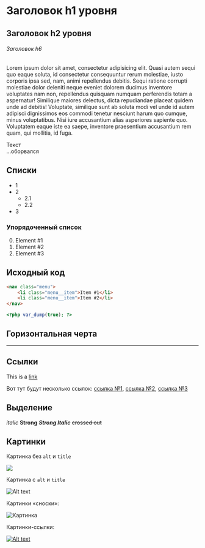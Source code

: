 # Заголовок h1 уровня #
## Заголовок h2 уровня ##
###### Заголовок h6 ######

Lorem ipsum dolor sit amet, consectetur adipisicing elit. Quasi autem sequi quo eaque soluta, id consectetur consequuntur rerum molestiae, iusto corporis ipsa sed, nam, animi repellendus debitis. Sequi ratione corrupti molestiae dolor deleniti neque eveniet dolorem ducimus inventore voluptates nam non, repellendus quisquam numquam perferendis totam a aspernatur! Similique maiores delectus, dicta repudiandae placeat quidem unde ad debitis! Voluptate, similique sunt ab soluta modi vel unde id autem adipisci dignissimos eos commodi tenetur nesciunt harum quo cumque, minus voluptatibus. Nisi iure accusantium alias asperiores sapiente quo. Voluptatem eaque iste ea saepe, inventore praesentium accusantium rem quam, qui mollitia, id fuga.

Текст  
...оборвался


## Списки ##
* 1
* 2
    * 2.1
    * 2.2
* 3

### Упорядоченный список ###

0. Element #1
0. Element #2
0. Element #3

## Исходный код ##
```html
<nav class="menu">
	<li class="menu__item">Item #1</li>
	<li class="menu__item">Item #2</li>
</nav>
```

```php
<?php var_dump(true); ?>
```

## Горизонтальная черта ##
***

## Ссылки ##
This is a [link](https://github.com/sunday-killer/markdown "This is a title")

Вот тут будут несколько ссылок: [ссылка №1][1], [ссылка №2][2], [ссылка №3][]

[1]: https://github.com/sunday-killer/markdown "Title here"
[2]: https://github.com/sunday-killer
[ссылка №3]: https://github.com

## Выделение ##
*italic*
**Strong**
***Strong Italic***
~~crossed out~~

## Картинки ##

Картинка без `alt` и `title`

![](//placehold.it/150x100)

Картинка с `alt` и `title`

![Alt text](//placehold.it/150x100 "Here is a title")

Картинки «сноски»:

![Картинка][image1]

[image1]: //placehold.it/150x100 "Here is a title"

Картинки-ссылки:

[![Alt text](//placehold.it/150x100)](https://github.com "Title for image-link")